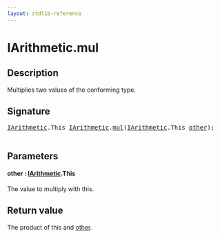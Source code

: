 ```yaml
---
layout: stdlib-reference
---
```


# IArithmetic\.mul

## Description

Multiplies two values of the conforming type.



## Signature 

<pre>
<a href="index.html" class="code_type">IArithmetic</a>.<span class="code_keyword">This</span> <a href="index.html" class="code_type">IArithmetic</a>.<a href="mul.html">mul</a>(<a href="index.html" class="code_type">IArithmetic</a>.<span class="code_keyword">This</span> <a href="mul.html#decl-other" class="code_param">other</a>);

</pre>

## Parameters

####  <a id="decl-other"></a>other  : [IArithmetic](index.html)\.This
The value to multiply with <span class='code'>this</span>.


## Return value
The product of <span class='code'>this</span> and <span class='code'><a href="mul.html#decl-other" class="code_param">other</a></span>.


